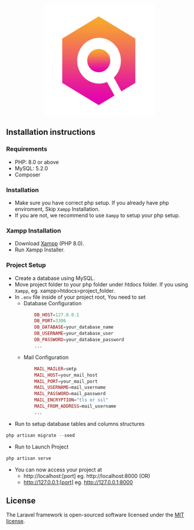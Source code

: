 <p align="center"><img src="./public/assets/images/logo.png" width="300" height="300" alt="OpportunityLink Logo"></p>

## Installation instructions
### Requirements
- PHP: 8.0 or above
- MySQL: 5.2.0
- Composer

### Installation
- Make sure you have correct php setup. If you already have php enviroment, Skip `Xampp` Installation. 
- If you are not, we recommend to use `Xampp` to setup your php setup.

### Xampp Installation
- Download [Xampp](https://www.apachefriends.org/download.html) (PHP 8.0).
- Run Xampp Installer.

### Project Setup
- Create a database using MySQL.
- Move project folder to your php folder under htdocs folder. If you using `Xampp`, eg. xampp>htdocs>project_folder.
- In `.env` file inside of your project root, You need to set
    - Database Configuration
        ```php
            DB_HOST=127.0.0.1
            DB_PORT=3306
            DB_DATABASE=your_database_name
            DB_USERNAME=your_database_user
            DB_PASSWORD=your_database_password
            ...
        ```
    - Mail Configuration
        ```php
            MAIL_MAILER=smtp
            MAIL_HOST=your_mail_host
            MAIL_PORT=your_mail_port
            MAIL_USERNAME=mail_username
            MAIL_PASSWORD=mail_password
            MAIL_ENCRYPTION="tls or ssl"
            MAIL_FROM_ADDRESS=mail_username
            ...
        ```    
- Run to setup database tables and columns structures
```php 
php artisan migrate --seed
```
- Run to Launch Project
```php 
php artisan serve
```
- You can now access your project at 
    - http://localhost:[port] eg. http://localhost:8000 (OR)
    - http://127.0.0.1:[port] eg. http://127.0.0.1:8000


## License

The Laravel framework is open-sourced software licensed under the [MIT license](https://opensource.org/licenses/MIT).
